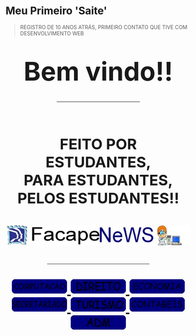 # Meu Primeiro 'Saite'
> REGISTRO DE 10 ANOS ATRÁS, PRIMEIRO CONTATO QUE TIVE COM DESENVOLVIMENTO WEB


```

```



<h1 align="center"><big><big>
<center><big><big><big>Bem vindo!!</big></big></big></big></big>
<hr width="45%">
<br>

<center>FEITO POR ESTUDANTES,<br>
PARA ESTUDANTES,<br>
PELOS ESTUDANTES!!</CENTER>
<br>
<center><img src="imagens/banner.jpg"></center> 
<center><hr width="55%">
<a href="comp./comp.md"><img src="imagens/computacao.jpg" width="150" border="0">
<img src="imagens/DIREITO.jpg" width="150" border="0">
<img src="imagens/ECONOMIA.jpg" width="150" border="0">
<img src="imagens/SECRETARIADO.jpg" width="150" border="0">
<img src="imagens/TURISMO.jpg" width="150" border="0">
<img src="imagens/CONTABEIS.jpg" width="150" border="0">
<img src="imagens/ADM.jpg" width="150" border="0">
  

